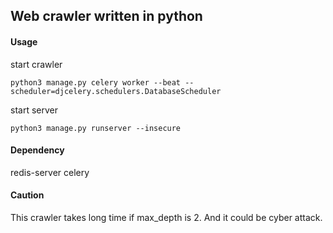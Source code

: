 ## Web crawler written in python

#### Usage
start crawler
```
python3 manage.py celery worker --beat --scheduler=djcelery.schedulers.DatabaseScheduler
```

start server
```
python3 manage.py runserver --insecure
```

#### Dependency
redis-server
celery

#### Caution
This crawler takes long time if max_depth is 2.
And it could be cyber attack.


